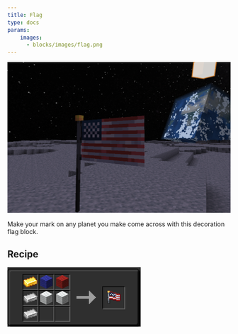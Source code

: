 ```yaml
---
title: Flag
type: docs
params:
    images:
      - blocks/images/flag.png
---
```


![flag](images/flag.png)

Make your mark on any planet you make come across with this decoration flag block.

## Recipe
![flag](images/flag_recipe.png)